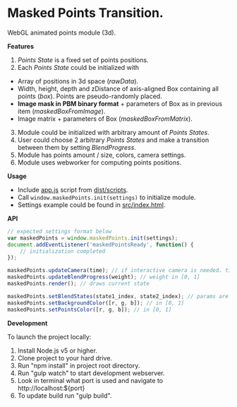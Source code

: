 # Masked Points Transition.

WebGL animated points module (3d).

**Features**

1. *Points State* is a fixed set of points positions.
2. Each *Points State* could be initialized with
 - Array of positions in 3d space (*rawData*).
 - Width, height, depth and zDistance of axis-aligned Box containing all points (*box*). Points are pseudo-randomly placed.
 - **Image mask in PBM binary format** + parameters of Box as in previous item (*maskedBoxFromImage*).
 - Image matrix + parameters of Box (*maskedBoxFromMatrix*).
3. Module could be initialized with arbitrary amount of *Points States*.
4. User could choose 2 arbitrary *Points States* and make a transition between them by setting *BlendProgress*.
5. Module has points amount / size, colors, camera settings.
6. Module uses webworker for computing points positions.

**Usage**

- Include [app.js](https://github.com/mlknz/Masked-Points-Transition/tree/master/dist/scripts/app.js) script from [dist/scripts](https://github.com/mlknz/Masked-Points-Transition/tree/master/dist/scripts).
- Call `window.maskedPoints.init(settings)` to initialize module.
- Settings example could be found in [src/index.html](https://github.com/mlknz/Masked-Points-Transition/blob/master/src/index.html).

**API**

```javascript
// expected settings format below
var maskedPoints = window.maskedPoints.init(settings);
document.addEventListener('maskedPointsReady', function() {
    // initialization completed
});

maskedPoints.updateCamera(time); // if interactive camera is needed. time in seconds for inertia.
maskedPoints.updateBlendProgress(weight); // weight in [0, 1]
maskedPoints.render(); // draws current state

maskedPoints.setBlendStates(state1_index, state2_index); // params are integer indices as states go in settings.
maskedPoints.setBackgroundColor([r, g, b]); // in [0, 1]
maskedPoints.setPointsColor([r, g, b]); // in [0, 1]
```

**Development**

To launch the project locally:

1. Install Node.js v5 or higher.
2. Clone project to your hard drive.
3. Run "npm install" in project root directory.
4. Run "gulp watch" to start development webserver.
5. Look in terminal what port is used and navigate to http://localhost:${port}
6. To update build run "gulp build".

